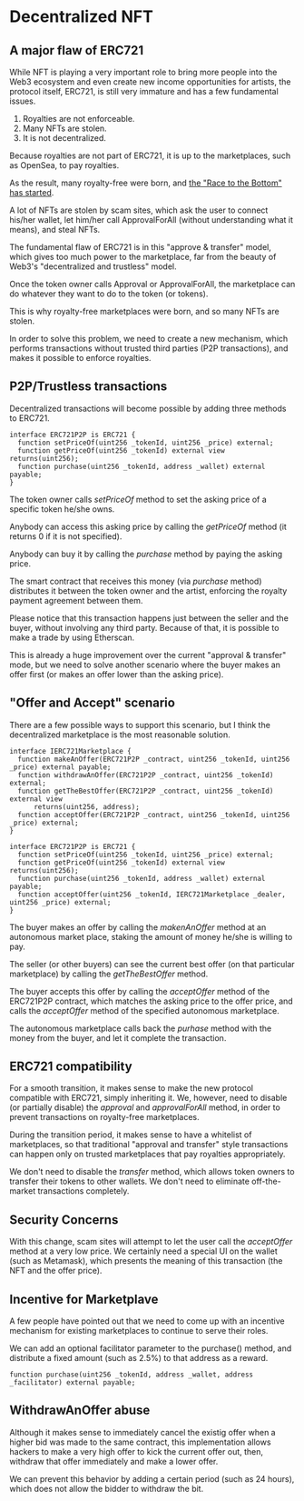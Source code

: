 # Decentralized NFT

## A major flaw of ERC721

While NFT is playing a very important role to bring more people into the Web3 ecosystem and even create new income opportunities for artists, the protocol itself, ERC721, is still very immature and has a few fundamental issues.

1. Royalties are not enforceable.
2. Many NFTs are stolen.
3. It is not decentralized.

Because royalties are not part of ERC721, it is up to the marketplaces, such as OpenSea, to pay royalties.

As the result, many royalty-free were born, and [the "Race to the Bottom" has started](https://nextnftdrop.com/news/one-more-nft-marketplace-goes-royalty-free-in-the-race-to-the-bottom/).

A lot of NFTs are stolen by scam sites, which ask the user to connect his/her wallet, let him/her call ApprovalForAll (without understanding what it means), and steal NFTs.

The fundamental flaw of ERC721 is in this "approve & transfer" model, which gives too much power to the marketplace, far from the beauty of Web3's "decentralized and trustless" model.

Once the token owner calls Approval or ApprovalForAll, the marketplace can do whatever they want to do to the token (or tokens). 

This is why royalty-free marketplaces were born, and so many NFTs are stolen.

In order to solve this problem, we need to create a new mechanism, which performs transactions without trusted third parties (P2P transactions), and makes it possible to enforce royalties.

## P2P/Trustless transactions

Decentralized transactions will become possible by adding three methods to ERC721.

```
interface ERC721P2P is ERC721 {
  function setPriceOf(uint256 _tokenId, uint256 _price) external;
  function getPriceOf(uint256 _tokenId) external view returns(uint256);
  function purchase(uint256 _tokenId, address _wallet) external payable;
}
```
The token owner calls *setPriceOf* method to set the asking price of a specific token he/she owns.

Anybody can access this asking price by calling the *getPriceOf* method (it returns 0 if it is not specified).

Anybody can buy it by calling the *purchase* method by paying the asking price.

The smart contract that receives this money (via *purchase* method) distributes it between the token owner and the artist, enforcing the royalty payment agreement between them. 

Please notice that this transaction happens just between the seller and the buyer, without involving any third party. Because of that, it is possible to make a trade by using Etherscan.  

This is already a huge improvement over the current "approval & transfer" mode, but we need to solve another scenario where the buyer makes an offer first (or makes an offer lower than the asking price).

## "Offer and Accept" scenario

There are a few possible ways to support this scenario, but I think the decentralized marketplace is the most reasonable solution.

```
interface IERC721Marketplace {
  function makeAnOffer(ERC721P2P _contract, uint256 _tokenId, uint256 _price) external payable;
  function withdrawAnOffer(ERC721P2P _contract, uint256 _tokenId) external;
  function getTheBestOffer(ERC721P2P _contract, uint256 _tokenId) external view 
      returns(uint256, address);
  function acceptOffer(ERC721P2P _contract, uint256 _tokenId, uint256 _price) external;
}

interface ERC721P2P is ERC721 {
  function setPriceOf(uint256 _tokenId, uint256 _price) external;
  function getPriceOf(uint256 _tokenId) external view returns(uint256);
  function purchase(uint256 _tokenId, address _wallet) external payable;
  function acceptOffer(uint256 _tokenId, IERC721Marketplace _dealer, uint256 _price) external;
}
```

The buyer makes an offer by calling the *makenAnOffer* method at an autonomous market place, staking the amount of money he/she is willing to pay. 

The seller (or other buyers) can see the current best offer (on that particular marketplace) by calling the *getTheBestOffer* method.

The buyer accepts this offer by calling the *acceptOffer* method of the ERC721P2P contract, which matches the asking price to the offer price, and calls the *acceptOffer* method of the specified autonomous marketplace.

The autonomous marketplace calls back the *purhase* method with the money from the buyer, and let it complete the transaction.

## ERC721 compatibility

For a smooth transition, it makes sense to make the new protocol compatible with ERC721, simply inheriting it. We, however, need to disable (or partially disable) the *approval* and *approvalForAll* method, in order to prevent transactions on royalty-free marketplaces.

During the transition period, it makes sense to have a whitelist of marketplaces, so that traditional "approval and transfer" style transactions can happen only on trusted marketplaces that pay royalties appropriately.

We don't need to disable the *transfer* method, which allows token owners to transfer their tokens to other wallets. We don't need to eliminate off-the-market transactions completely.

## Security Concerns

With this change, scam sites will attempt to let the user call the *acceptOffer* method at a very low price. We certainly need a special UI on the wallet (such as Metamask), which presents the meaning of this transaction (the NFT and the offer price).

## Incentive for Marketplave

A few people have pointed out that we need to come up with an incentive mechanism for existing marketplaces to continue to serve their roles. 

We can add an optional facilitator parameter to the purchase() method, and distribute a fixed amount (such as 2.5%) to that address as a reward.
```
function purchase(uint256 _tokenId, address _wallet, address _facilitator) external payable;
```

## WithdrawAnOffer abuse

Although it makes sense to immediately cancel the existig offer when a higher bid was made to the same contract, this implementation allows hackers to make a very high offer to kick the current offer out, then, withdraw that offer immediately and make a lower offer. 

We can prevent this behavior by adding a certain period (such as 24 hours), which does not allow the bidder to withdraw the bit.